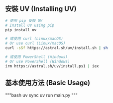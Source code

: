 ## 安裝 UV (Installing UV)

```bash
# 使用 pip 安裝 UV
# Install UV using pip
pip install uv

# 或使用 curl (Linux/macOS)
# Or use curl (Linux/macOS)
curl -sSf https://astral.sh/uv/install.sh | sh

# 或使用 PowerShell (Windows)
# Or use PowerShell (Windows)
irm https://astral.sh/uv/install.ps1 | iex
```

## 基本使用方法 (Basic Usage)

"""bash
uv sync
uv run main.py
"""
